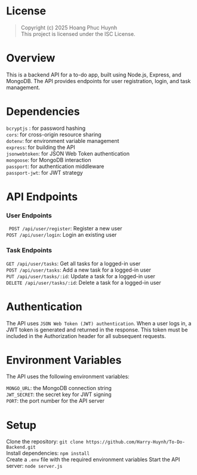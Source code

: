 # License

> Copyright (c) 2025 Hoang Phuc Huynh  
> This project is licensed under the ISC License.

# Overview

This is a backend API for a to-do app, built using Node.js, Express, and MongoDB. The API provides endpoints for user registration, login, and task management.

# Dependencies

`bcryptjs` : for password hashing  
`cors`: for cross-origin resource sharing  
`dotenv`: for environment variable management  
`express`: for building the API  
`jsonwebtoken`: for JSON Web Token authentication  
`mongoose`: for MongoDB interaction  
`passport`: for authentication middleware  
`passport-jwt`: for JWT strategy

# API Endpoints

### User Endpoints

` POST /api/user/register`: Register a new user  
`POST /api/user/login`: Login an existing user

### Task Endpoints

`GET /api/user/tasks`: Get all tasks for a logged-in user  
`POST /api/user/tasks`: Add a new task for a logged-in user  
`PUT /api/user/tasks/:id`: Update a task for a logged-in user  
`DELETE /api/user/tasks/:id`: Delete a task for a logged-in user

# Authentication

The API uses `JSON Web Token (JWT) authentication`. When a user logs in, a JWT token is generated and returned in the response. This token must be included in the Authorization header for all subsequent requests.

# Environment Variables

The API uses the following environment variables:

`MONGO_URL`: the MongoDB connection string  
`JWT_SECRET`: the secret key for JWT signing  
`PORT`: the port number for the API server

# Setup

Clone the repository: `git clone https://github.com/Harry-Huynh/To-Do-Backend.git`  
Install dependencies: `npm install`  
Create a `.env` file with the required environment variables
Start the API server: `node server.js`
